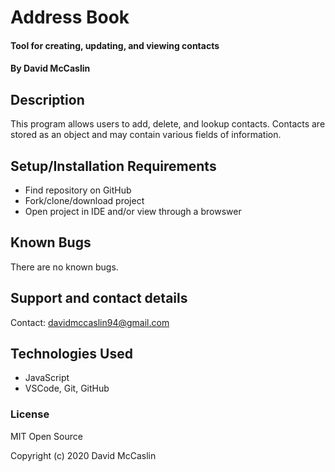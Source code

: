# Address Book

#### Tool for creating, updating, and viewing contacts

#### By David McCaslin

## Description

This program allows users to add, delete, and lookup contacts. Contacts are stored as an object and may contain various fields of information.

## Setup/Installation Requirements

* Find repository on GitHub
* Fork/clone/download project
* Open project in IDE and/or view through a browswer

## Known Bugs

There are no known bugs.

## Support and contact details

Contact: davidmccaslin94@gmail.com

## Technologies Used

* JavaScript
* VSCode, Git, GitHub

### License

MIT Open Source

Copyright (c) 2020 David McCaslin